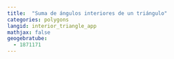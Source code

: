 ```yaml
---
title:  "Suma de ángulos interiores de un triángulo"
categories: polygons
langid: interior_triangle_app
mathjax: false
geogebratube:
  - 1871171
---
```


<div style="height: 400px;" id="applet_container1871171"></div>
